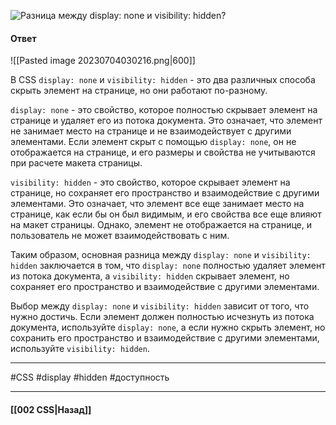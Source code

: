 ![Разница между `display: none` и `visibility: hidden`?](https://youtu.be/1eIRTdgzHtw?t=139)

#### Ответ

![[Pasted image 20230704030216.png|600]]

В CSS `display: none` и `visibility: hidden` - это два различных способа скрыть элемент на странице, но они работают по-разному.

`display: none` - это свойство, которое полностью скрывает элемент на странице и удаляет его из потока документа. Это означает, что элемент не занимает место на странице и не взаимодействует с другими элементами. Если элемент скрыт с помощью `display: none`, он не отображается на странице, и его размеры и свойства не учитываются при расчете макета страницы.

`visibility: hidden` - это свойство, которое скрывает элемент на странице, но сохраняет его пространство и взаимодействие с другими элементами. Это означает, что элемент все еще занимает место на странице, как если бы он был видимым, и его свойства все еще влияют на макет страницы. Однако, элемент не отображается на странице, и пользователь не может взаимодействовать с ним.

Таким образом, основная разница между `display: none` и `visibility: hidden` заключается в том, что `display: none` полностью удаляет элемент из потока документа, а `visibility: hidden` скрывает элемент, но сохраняет его пространство и взаимодействие с другими элементами. 

Выбор между `display: none` и `visibility: hidden` зависит от того, что нужно достичь. Если элемент должен полностью исчезнуть из потока документа, используйте `display: none`, а если нужно скрыть элемент, но сохранить его пространство и взаимодействие с другими элементами, используйте `visibility: hidden`.

___
#CSS #display #hidden #доступность 

___

#### [[002 CSS|Назад]]